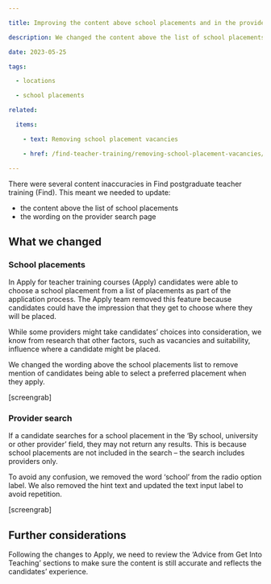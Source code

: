 ```yaml
---

title: Improving the content above school placements and in the provider search

description: We changed the content above the list of school placements and in the provider search to make it more accurate

date: 2023-05-25

tags:

  - locations

  - school placements

related:

  items:

    - text: Removing school placement vacancies

    - href: /find-teacher-training/removing-school-placement-vacancies/

---
```


There were several content inaccuracies in Find postgraduate teacher training (Find). This meant we needed to update:

- the content above the list of school placements
- the wording on the provider search page

## What we changed

### School placements

In Apply for teacher training courses (Apply) candidates were able to choose a school placement from a list of placements as part of the application process. The Apply team removed this feature because candidates could have the impression that they get to choose where they will be placed.

While some providers might take candidates’ choices into consideration, we know from research that other factors, such as vacancies and suitability, influence where a candidate might be placed.

We changed the wording above the school placements list to remove mention of candidates being able to select a preferred placement when they apply.

[screengrab]

### Provider search

If a candidate searches for a school placement in the ‘By school, university or other provider’ field, they may not return any results. This is because school placements are not included in the search – the search includes providers only.

To avoid any confusion, we removed the word ‘school’ from the radio option label. We also removed the hint text and updated the text input label to avoid repetition.

[screengrab]

## Further considerations

Following the changes to Apply, we need to review the ‘Advice from Get Into Teaching’ sections to make sure the content is still accurate and reflects the candidates’ experience.
